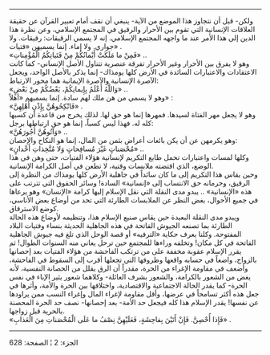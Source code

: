 ------------------------------------------------------------------------

ولكن- قبل أن نتجاوز هذا الموضع من الآية- ينبغي أن نقف أمام تعبير القرآن
عن حقيقة العلاقات الإنسانية التي تقوم بين الأحرار والرقيق في المجتمع
الإسلامي، وعن نظرة هذا الدين إلى هذا الأمر عند ما واجهه المجتمع
الإسلامي. إنه لا يسمي الرقيقات: رقيقات. ولا جواري. ولا إماء. إنما يسميهن
«فتيات» .  
«فَمِنْ ما مَلَكَتْ أَيْمانُكُمْ مِنْ فَتَياتِكُمُ الْمُؤْمِناتِ» ..  
وهو لا يفرق بين الأحرار وغير الأحرار تفرقة عنصرية تتناول الأصل الإنساني-
كما كانت الاعتقادات والاعتبارات السائدة في الأرض كلها يومذاك- إنما يذكر
بالأصل الواحد، ويجعل الآصرة الإنسانية والآصرة الإيمانية هما محور
الارتباط:  
«وَاللَّهُ أَعْلَمُ بِإِيمانِكُمْ، بَعْضُكُمْ مِنْ بَعْضٍ» ..  
وهو لا يسمي من هن ملك لهم سادة. إنما يسميهم «أهلاً» :  
«فَانْكِحُوهُنَّ بِإِذْنِ أَهْلِهِنَّ» .  
وهو لا يجعل مهر الفتاة لسيدها. فمهرها إنما هو حق لها. لذلك يخرج من قاعدة
أن كسبها كله له. فهذا ليس كسباً، إنما هو حق ارتباطها برجل:  
«وَآتُوهُنَّ أُجُورَهُنَّ» ..  
وهو يكرمهن عن أن يكن بائعات أعراض بثمن من المال، إنما هو النكاح
والإحصان:  
«مُحْصَناتٍ غَيْرَ مُسافِحاتٍ وَلا مُتَّخِذاتِ أَخْدانٍ» ..  
وكلها لمسات واعتبارات تحمل طابع التكريم لإنسانية هؤلاء الفتيات، حتى وهن
في هذا الوضع، الذي اقتضته ملابسات وقتية، لا تطعن في أصل الكرامة
الإنسانية.  
وحين يقاس هذا التكريم إلى ما كان سائداً في جاهلية الأرض كلها يومذاك من
النظرة إلى الرقيق، وحرمانه حق الانتساب إلى «إنسانية» السادة! وسائر
الحقوق التي تترتب على هذه «الإنسانية» .. يبدو مدى النقلة التي نقل
الإسلام إليها كرامة «الإنسان» وهو يرعاها في جميع الأحوال، بغض النظر عن
الملابسات الطارئة التي تحد من أوضاع بعض الأناسي، كوضع الاسترقاق.  
ويبدو مدى النقلة البعيدة حين يقاس صنيع الإسلام هذا، وتنظيمه لأوضاع هذه
الحالة الطارئة بما تصنعه الجيوش الفاتحة في هذه الجاهلية الحديثة بنساء
وفتيات البلاد المفتوحة. وكلنا يعرف حكاية «الترفيه» أو قصة الوحل الذي تلغ
فيه جيوش الجاهلية الفاتحة في كل مكان! وتخلفه وراءها للمجتمع حين ترحل
يعاني منه السنوات الطوال! ثم يقرر الإسلام عقوبة مخففة على من ترتكب
الفاحشة من هؤلاء الفتيات بعد إحصانها بالزواج، واضعاً في حسابه واقعها
وظروفها التي تجعلها أقرب إلى السقوط في الفاحشة، وأضعف في مقاومة الإغراء
من الحرة، مقدراً أن الرق يقلل من الحصانة النفسية، لأنه يغض من الشعور
بالكرامة، والشعور بشرف العائلة- وكلاهما شعور يثير الإباء في نفس الحرة-
كما يقدر الحالة الاجتماعية والاقتصادية، واختلافها بين الحرة والأمة،
وأثرها في جعل هذه أكثر تسامحاً في عرضها، وأقل مقاومة لإغراء المال وإغراء
النسب ممن يراودها عن نفسها! يقدر الإسلام هذا كله فيجعل حد الأمة- بعد
إحصانها- نصف حد الحرة المحصنة بالحرية قبل زواجها.  
«فَإِذا أُحْصِنَّ. فَإِنْ أَتَيْنَ بِفاحِشَةٍ، فَعَلَيْهِنَّ نِصْفُ ما عَلَى الْمُحْصَناتِ مِنَ الْعَذابِ» .

------------------------------------------------------------------------

الجزء: 2 ¦ الصفحة: 628
